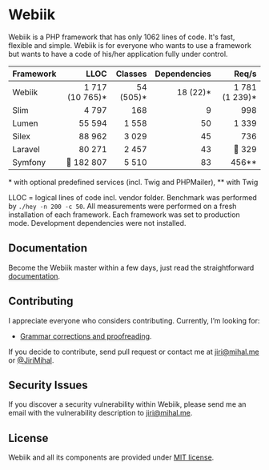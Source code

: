 Webiik
======
Webiik is a PHP framework that has only 1062 lines of code. It's fast, flexible and simple. Webiik is for everyone who wants to use a framework but wants to have a code of his/her application fully under control. 
 
| Framework | LLOC | Classes | Dependencies | Req/s |
| :-------- | ---: | ------: | -----------: | ----: |
| Webiik  | 1 717 (10 765)* | 54 (505)* | 18 (22)* | 1 781 (1 239)* |
| Slim | 4 797 | 168 | 9 | 998 |
| Lumen | 55 594 | 1 558 | 50 | 1 339 |
| Silex | 88 962 | 3 029 | 45 | 736 |
| Laravel | 80 271 | 2 457 | 43 | 🐌 329 |
| Symfony | 🤯 182 807 | 5 510 | 83 | 456** |

\* with optional predefined services (incl. Twig and PHPMailer), \** with Twig

LLOC = logical lines of code incl. vendor folder. Benchmark was performed by `./hey -n 200 -c 50`. All measurements were performed on a fresh installation of each framework. Each framework was set to production mode. Development dependencies were not installed. 

Documentation
-------------
Become the Webiik master within a few days, just read the straightforward [documentation][1].

Contributing
------------
I appreciate everyone who considers contributing. Currently, I’m looking for: 

*  [Grammar corrections and proofreading](grammar.md).

If you decide to contribute, send pull request or contact me at jiri@mihal.me or [@JiriMihal](https://twitter.com/jirimihal).

Security Issues
---------------
If you discover a security vulnerability within Webiik, please send me an email with the vulnerability description to jiri@mihal.me.

License
-------
Webiik and all its components are provided under [MIT license][2]. 

[1]: https://www.webiik.com
[2]: http://opensource.org/licenses/MIT